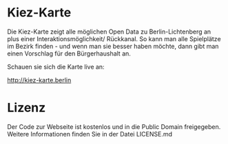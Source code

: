 Kiez-Karte
==========

Die Kiez-Karte zeigt alle möglichen Open Data zu Berlin-Lichtenberg an plus einer Interaktionsmöglichkeit/ Rückkanal. So kann man alle Spielplätze im Bezirk finden - und wenn man sie besser haben möchte, dann gibt man einen Vorschlag für den Bürgerhaushalt an.

Schauen sie sich die Karte live an:

http://kiez-karte.berlin

Lizenz
======

Der Code zur Webseite ist kostenlos und in die Public Domain freigegeben. Weitere Informationen finden Sie in der Datei LICENSE.md
